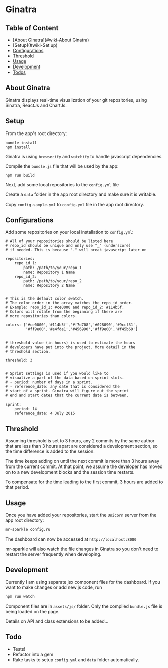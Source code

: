 # Ginatra

## Table of Content

* [About Ginatra](#wiki-About Ginatra)
* [Setup](#wiki-Set up)
* [Configurations](#wiki-Configurations)
* [Threshold](#wiki-Threshold)
* [Usage](#wiki-Usage)
* [Development](#wiki-Development)
* [Todos](#wiki-Todos)

## <a name="About Ginatra"/> About Ginatra

Ginatra displays real-time visualization of your git repositories, using Sinatra, ReactJs and ChartJs.

## <a name="Setup"/> Setup

From the app's root directory:

    bundle install
    npm install

Ginatra is using ```browserify``` and ```watchify``` to handle javascript dependencies.

Compile the ```bundle.js``` file that will be used by the app:

    npm run build

Next, add some local repositories to the ```config.yml``` file

Create a ```data``` folder in the app root directory and make sure it is writable.

Copy ```config.sample.yml``` to ```config.yml``` file in the app root directory.

## <a name="Configurations"/> Configurations

Add some repositories on your local installation to ```config.yml```:

    # All of your repositories should be listed here
    # repo_id should be unique and only use "_" (underscore)
    # if needed. This is because "-" will break javascript later on

    repositories:
        repo_id_1:
            path: /path/to/your/repo_1
            name: Repository 1 Name
        repo_id_2:
            path: /path/to/your/repo_2
            name: Repository 2 Name


    # This is the default color swatch.
    # The color order in the array matches the repo_id order.
    # Example: repo_id_1: #ce0000 and repo_id_2: #114b5f.
    # Colors will rotate from the beginning if there are
    # more repositories than colors.

    colors: ['#ce0000','#114b5f','#f7d708','#028090','#9ccf31',
             '#ff9e00','#e4fde1','#456990','#ff9e00','#f45b69']


    # threshold value (in hours) is used to estimate the hours
    # developers have put into the project. More detail in the
    # threshold section.

    threshold: 3


    # Sprint settings is used if you would like to
    # visualize a part of the data based on sprint slots.
    # - period: number of days in a sprint.
    # - reference_date: any date that is considered the
    # start of a sprint. Ginatra will figure out the sprint
    # end and start dates that the current date is between.

    sprint:
        period: 14
        reference_date: 4 July 2015

## <a name="Threshold"/> Threshold

Assuming threshold is set to 3 hours, any 2 commits by the same author that are less than 3 hours apart are considered a development section, so the time difference is added to the session.

The time keeps adding on until the next commit is more than 3 hours away from the current commit. At that point, we assume the developer has moved on to a new development blocks and the session time restarts.

To compensate for the time leading to the first commit, 3 hours are added to that period.

## <a name="Usage" /> Usage

Once you have added your repositories, start the ```Unicorn``` server from the app root directory:

    mr-sparkle config.ru

The dashboard can now be accessed at ```http://localhost:8080```

mr-sparkle will also watch the file changes in Ginatra so you don't need to restart the server frequently when developing.

## <a name="Development" /> Development

Currently I am using separate jsx component files for the dashboard. If you want to make changes or add new js code, run

    npm run watch

Component files are in ```assets/js/``` folder. Only the compiled ```bundle.js``` file is being loaded on the page.

Details on API and class extensions to be added...


## <a name="Todo" /> Todo

- Tests!
- Refactor into a gem
- Rake tasks to setup ```config.yml``` and ```data``` folder automatically.
